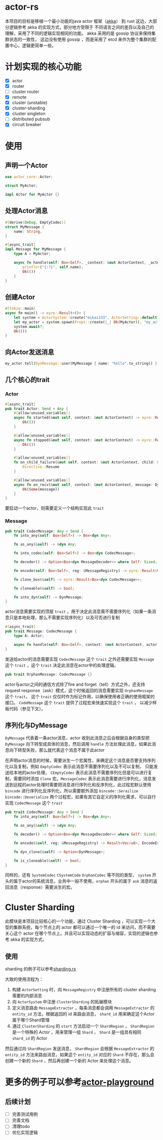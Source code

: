 # actor-rs

本项目的目标是移植一个最小功能的java actor
框架（[akka](https://doc.akka.io/docs/akka/current/typed/guide/introduction.html)）
到 rust 这边，大部分逻辑参考 akka 的实现方式，部分地方受限于 不同语言之间的差异以及自己的理解，采用了不同的逻辑实现相同的功能。
akka 采用的是 gossip 协议来保持集群状态的一致性， 这边没有使用 gossip ，而是采用了 etcd 来作为整个集群的配置中心，逻辑更简单一些。

# 计划实现的核心功能

- [x] actor
- [x] router
- [ ] cluster router
- [x] remote
- [x] cluster (unstable)
- [x] cluster-sharding
- [x] cluster singleton
- [ ] distributed pubsub
- [x] circuit breaker

# 使用

## 声明一个Actor

```rust
use actor_core::Actor;

struct MyActor;

impl Actor for MyActor {}
```

## 处理Actor消息

```rust
#[derive(Debug, EmptyCodec)]
struct MyMessage {
    name: String,
}

#[async_trait]
impl Message for MyMessage {
    type A = MyActor;

    async fn handle(self: Box<Self>, _context: &mut ActorContext, _actor: &mut Self::A) -> eyre::Result<()> {
        println!("{:?}", self.name);
        Ok(())
    }
}
```

## 创建Actor

```rust
#[tokio::main]
async fn main() -> eyre::Result<()> {
    let system = ActorSystem::create("mikai233", ActorSetting::default())?;
    let my_actor = system.spawn(Props::create(|_| Ok(MyActor)), "my_actor")?;
    system.await?;
    Ok(())
}
```

## 向Actor发送消息

```rust
my_actor.tell(DynMessage::user(MyMessage { name: "hello".to_string() }), ActorRef::no_sender());
```

## 几个核心的trait

### Actor

```rust
#[async_trait]
pub trait Actor: Send + Any {
    #[allow(unused_variables)]
    async fn started(&mut self, context: &mut ActorContext) -> eyre::Result<()> {
        Ok(())
    }

    #[allow(unused_variables)]
    async fn stopped(&mut self, context: &mut ActorContext) -> eyre::Result<()> {
        Ok(())
    }

    #[allow(unused_variables)]
    fn on_child_failure(&mut self, context: &mut ActorContext, child: &ActorRef, error: &eyre::Error) -> Directive {
        Directive::Resume
    }

    #[allow(unused_variables)]
    async fn on_recv(&mut self, context: &mut ActorContext, message: DynMessage) -> eyre::Result<Option<DynMessage>> {
        Ok(Some(message))
    }
}
```

要启动一个actor，则需要定义一个结构实现此 `trait`

### Message

```rust
pub trait CodecMessage: Any + Send {
    fn into_any(self: Box<Self>) -> Box<dyn Any>;

    fn as_any(&self) -> &dyn Any;

    fn into_codec(self: Box<Self>) -> Box<dyn CodecMessage>;

    fn decoder() -> Option<Box<dyn MessageDecoder>> where Self: Sized;

    fn encode(self: Box<Self>, reg: &MessageRegistry) -> eyre::Result<Vec<u8>>;

    fn clone_box(&self) -> eyre::Result<Box<dyn CodecMessage>>;

    fn cloneable(&self) -> bool;

    fn into_dyn(self) -> DynMessage;
}
```

actor消息需要实现的顶层 `trait` ，用于决定此消息需不需要序列化（如果一条消息只是本地处理，那么不需要实现序列化）以及可否进行复制

```rust
#[async_trait]
pub trait Message: CodecMessage {
    type A: Actor;

    async fn handle(self: Box<Self>, context: &mut ActorContext, actor: &mut Self::A) -> eyre::Result<()>;
}
```

发送给actor的消息需要实现 `CodecMessage` 这个 `trait` 之外还需要实现 `Message` 这个 `trait` ，这个 `trait`
决定此消息在actor中的处理逻辑。

```rust
pub trait OrphanMessage: CodecMessage {}
```

actor与actor之间的通信方式除了fire and forget（tell）方式之外，还支持request
response（ask）模式，这个时候返回的消息需要实现 `OrphanMessage`
这个 `trait`， 这个 `trait` 仅仅时作为标记作用，以确保使用者正确的使用框架的接口。 `CodeMessage` 这个 `trait`
提供了过程宏来快速实现这个 `trait` ，
以减少样板代码（参见下文）。

## 序列化与DyMessage

`DyMessage` 代表着一条actor消息，actor 收到此消息之后会根据自身的类型把 `DyMessage`
向下转型成具体的消息，然后调用 `handle` 方法处理此消息，如果此消息向下转型失败，那么就代表这个消息不属于此actor

在声明actor消息的时候，需要派生一个宏属性，来确定这个消息是否要支持序列化以及复制，例如 `EmptyCodec` 表示此消息不需要序列化以及不可以复制，
只能发送给本地的actor处理， `CEmptyCodec` 表示此消息不需要序列化但是可以进行复制，需要同时添加 `Clone` 宏。`MessageCodec`
表示此消息需要进行序列化，消息发送到远程的actor处理时需要把消息进行序列化和反序列化，此过程宏默认使用 `bincode`
进行序列化反序列化，所以需要额外添加 `bincode::Serailize` `bincode::Deserialize` 两个过程宏，如果有其它自定义的序列化需求，可以自行实现
`CodecMessage` 这个 `trait`

```rust
pub trait CodecMessage: Any + Send {
    fn into_any(self: Box<Self>) -> Box<dyn Any>;

    fn as_any(&self) -> &dyn Any;

    fn decoder() -> Option<Box<dyn MessageDecoder>> where Self: Sized;

    fn encode(&self, reg: &MessageRegistry) -> Result<Vec<u8>, EncodeError>;

    fn dyn_clone(&self) -> Option<DynMessage>;

    fn is_cloneable(&self) -> bool;
}
```

同样的，还有 `SystemCodec` `CSystemCode` `OrphanCodec` 等不同的类型， `system`
开头的属于actor的系统消息，业务中一般不使用，`orphan` 开头的属于 `ask` 消息的返回消息（response）需要派生的宏。

# Cluster Sharding

此模块是本项目比较核心的一个功能，通过 Cluster Sharding ，可以实现一个大型的集群系统，每个节点上的 actor 都可以通过一个唯一的
id 来访问，而不需要关心这个 actor 在哪个节点上。并且可以实现动态的扩容与缩容，实现的逻辑也参考 akka 的实现方式。

## 使用

sharding 的例子可以参考[sharding.rs](actor-playgroud/src/sharding.rs)

大致的使用流程为：

1. 构建 `ActorSetting` 时，向 `MessageRegistry` 中注册所有的 cluster sharding 需要的内部消息
2. 向 `ActorSystem` 中注册 `ClusterSharding` 的拓展模块
3. 定义消息路由 `MessageExtractor` ，每条消息都会调用 `MessageExtractor` 的 `entity_id` 方法，根据返回的 id
   来路由消息， `shard_id`
   用来确定这个Actor属于哪个Shard管理
4. 通过 `ClusterSharding` 的 `start` 方法启动一个 `ShardRegion` ， `ShardRegion` 是一个特殊的 Actor
   ，用来管理一组 `Shard` ， `Shard`
   是一组具有相同 `shard_id` 的 Actor

然后通过向 `ShardRegion` 发送消息， `ShardRegion` 会根据 `MessageExtractor` 的 `entity_id`
方法来路由消息，如果这个 `entity_id`
对应的 `Shard` 不存在，那么会创建一个新的 `Shard` ，然后再创建一个新的 Actor 来处理这个消息。

# 更多的例子可以参考[actor-playground](actor-playgroud/src)

## 后续计划

- [ ] 完善测试用例
- [ ] 完善文档
- [ ] 清理todo
- [ ] 优化实现逻辑